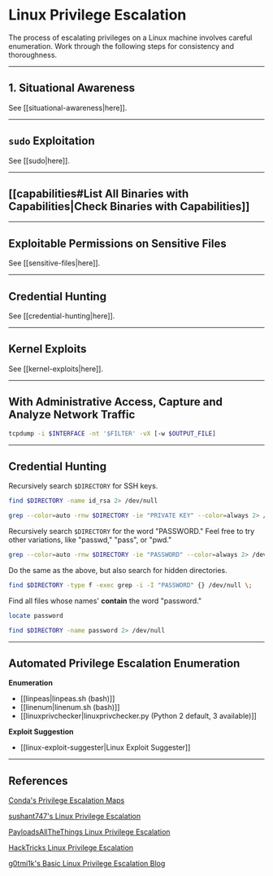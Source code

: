 # Linux Privilege Escalation

The process of escalating privileges on a Linux machine involves careful enumeration. Work through the following steps for consistency and thoroughness.

---

## 1. Situational Awareness

See [[situational-awareness|here]].

---

## `sudo` Exploitation

See [[sudo|here]].

---

## [[capabilities#List All Binaries with Capabilities|Check Binaries with Capabilities]]

---

## Exploitable Permissions on Sensitive Files

See [[sensitive-files|here]].

---

## Credential Hunting

See [[credential-hunting|here]].

---

## Kernel Exploits

See [[kernel-exploits|here]].

---

## With Administrative Access, Capture and Analyze Network Traffic

```bash
tcpdump -i $INTERFACE -nt '$FILTER' -vX [-w $OUTPUT_FILE]
```

---

## Credential Hunting

Recursively search `$DIRECTORY` for SSH keys.

```bash
find $DIRECTORY -name id_rsa 2> /dev/null
```

```bash
grep --color=auto -rnw $DIRECTORY -ie "PRIVATE KEY" --color=always 2> /dev/null
```

Recursively search `$DIRECTORY` for the word "PASSWORD." Feel free to try other variations, like "passwd," "pass", or "pwd."

```bash
grep --color=auto -rnw $DIRECTORY -ie "PASSWORD" --color=always 2> /dev/null
```

Do the same as the above, but also search for hidden directories.

```bash
find $DIRECTORY -type f -exec grep -i -I "PASSWORD" {} /dev/null \;
```

Find all files whose names' **contain** the word "password."

```bash
locate password
```

```bash
find $DIRECTORY -name password 2> /dev/null
```

---

## Automated Privilege Escalation Enumeration

**Enumeration**

- [[linpeas|linpeas.sh (bash)]]
- [[linenum|linenum.sh (bash)]]
- [[linuxprivchecker|linuxprivchecker.py (Python 2 default, 3 available)]]

**Exploit Suggestion**
- [[linux-exploit-suggester|Linux Exploit Suggester]]

---

## References

[Conda's Privilege Escalation Maps](https://github.com/C0nd4/OSCP-Priv-Esc)

[sushant747's Linux Privilege Escalation](https://sushant747.gitbooks.io/total-oscp-guide/content/privilege_escalation_-_linux.html)

[PayloadsAllTheThings Linux Privilege Escalation](https://github.com/swisskyrepo/PayloadsAllTheThings/blob/master/Methodology%20and%20Resources/Linux%20-%20Privilege%20Escalation.md)

[HackTricks Linux Privilege Escalation](https://book.hacktricks.xyz/linux-unix/privilege-escalation)

[g0tmi1k's Basic Linux Privilege Escalation Blog](https://blog.g0tmi1k.com/2011/08/basic-linux-privilege-escalation/)
